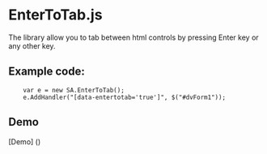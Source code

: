 # EnterToTab.js

The library allow you to tab between html controls by pressing Enter key or any other key.

## Example code:
```
    var e = new SA.EnterToTab();
    e.AddHandler("[data-entertotab='true']", $("#dvForm1"));

```
## Demo

[Demo] ()

